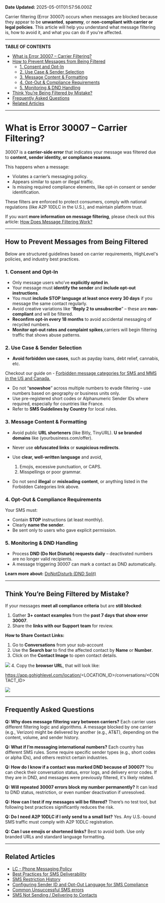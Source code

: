 **Date Updated:** 2025-05-01T01:57:56.000Z

Carrier filtering (Error 30007) occurs when messages are blocked because they appear to be **unwanted**, **spammy**, or **non-compliant with carrier or legal policies**. This article will help you understand what message filtering is, how to avoid it, and what you can do if you're affected.

---

**TABLE OF CONTENTS**

* [What is Error 30007 – Carrier Filtering?](#What-is-Error-30007-%E2%80%93-Carrier-Filtering?)[](#How-to-Prevent-Messages-from-Being-Filtered)
* [How to Prevent Messages from Being Filtered](#How-to-Prevent-Messages-from-Being-Filtered)[](#1.-Consent-and-Opt-In)  
   * [1\. Consent and Opt-In](#1.-Consent-and-Opt-In)[](#2.-Use-Case-&-Sender-Selection)[](#2.-Use-Case-&-Sender-Selection)  
   * [2\. Use Case & Sender Selection](#2.-Use-Case-&-Sender-Selection)[](#3.-Message-Content-&-Formatting)[](#3.-Message-Content-&-Formatting)  
   * [3\. Message Content & Formatting](#3.-Message-Content-&-Formatting)[](#4.-Opt-Out-&-Compliance-Requirements)[](#4.-Opt-Out-&-Compliance-Requirements)  
   * [4\. Opt-Out & Compliance Requirements](#4.-Opt-Out-&-Compliance-Requirements)[](#5.-Monitoring-&-DND-Handling)[](#5.-Monitoring-&-DND-Handling)  
   * [5\. Monitoring & DND Handling](#5.-Monitoring-&-DND-Handling)[](#Think-You%E2%80%99re-Being-Filtered-by-Mistake?)
* [Think You’re Being Filtered by Mistake?](#Think-You%E2%80%99re-Being-Filtered-by-Mistake?)[](#Frequently-Asked-Questions)
* [Frequently Asked Questions](#Frequently-Asked-Questions)[](#Related-Articles)
* [Related Articles](#Related-Articles)

---

# **What is Error 30007 – Carrier Filtering?**

  
30007 is a **carrier-side error** that indicates your message was filtered due to **content, sender identity, or compliance reasons**.

  
This happens when a message:  
  
* Violates a carrier’s messaging policy.
* Appears similar to spam or illegal traffic.
* Is missing required compliance elements, like opt-in consent or sender identification.

  
These filters are enforced to protect consumers, comply with national regulations (like A2P 10DLC in the U.S.), and maintain platform trust.

  
If you want **more information on message filtering**, please check out this article: [How Does Message Filtering Work? ](https://help.twilio.com/articles/223181848-How-Does-Message-Filtering-Work)

---

## **How to Prevent Messages from Being Filtered**

  
Below are structured guidelines based on carrier requirements, HighLevel's policies, and industry best practices.

  
### **1\. Consent and Opt-In**

  
* Only message users who’ve **explicitly opted in**.
* Your message must **identify the sender** and **include opt-out instructions**.
* You must **include STOP language at least once every 30 days** if you message the same contact regularly.
* Avoid creative variations like “**Reply 2 to unsubscribe**” – these are **non-compliant** and will be filtered.
* **Reconfirm opt-in every 18 months** to avoid accidental messaging of recycled numbers.
* **Monitor opt-out rates and complaint spikes**,carriers will begin filtering traffic that shows abuse patterns.

  
### **2\. Use Case & Sender Selection**

  
* **Avoid forbidden use cases**, such as payday loans, debt relief, cannabis, etc.  
    
Checkout our guide on - [Forbidden message categories for SMS and MMS in the US and Canada.](https://help.gohighlevel.com/en/support/solutions/articles/48001219617)
* Do not “**snowshoe**” across multiple numbers to evade filtering – use numbers based on geography or business units only.
* Use pre-registered short codes or Alphanumeric Sender IDs where required, especially for countries like France.
* Refer to **SMS Guidelines by Country** for local rules.

  
### **3\. Message Content & Formatting**

  
* Avoid public **URL shorteners** (like Bitly, TinyURL). **U** **se branded domains** like (yourbusiness.com/offer).
* Never use **obfuscated links** or **suspicious redirects**.
* Use **clear, well-written language** and avoid,  
    
   1. Emojis, excessive punctuation, or CAPS.  
   2. Misspellings or poor grammar.
* Do not send **illegal** or **misleading** **content**, or anything listed in the Forbidden Categories link above.

  
### **4\. Opt-Out & Compliance Requirements**

  
Your SMS must:

  
* Contain **STOP** instructions (at least monthly).
* Clearly **name the sender**.
* Be sent only to users who gave explicit permission.

  
### **5\. Monitoring & DND Handling**

  
* Process **DND (Do Not Disturb) requests daily** – deactivated numbers are no longer valid recipients.
* A message triggering 30007 can mark a contact as DND automatically.

  
**Learn more about:** [DoNotDisturb (DND Split)](https://help.gohighlevel.com/en/support/solutions/articles/48001214849) 

---

## **Think You’re Being Filtered by Mistake?**

  
If your messages **meet all compliance criteria** but are **still blocked**:  
  
1. Gather **3+ contact examples** from the **past 7 days that show error 30007**.
2. Share the **links with our Support** **team** for review.

  
**How to Share Contact Links:**

  
1. Go to **Conversations** from your sub-account
2. Use the **Search bar** to find the affected contact by **Name** or **Number**.
3. Click on the **Contact Image** to open contact details.  
    
![](https://s3.amazonaws.com/cdn.freshdesk.com/data/helpdesk/attachments/production/155045942009/original/mex1pNsfS3FCDGDMTdbv4hZNsC2Osunobw.png?1746039797)
4. Copy the **browser URL**, that will look like:  
    
https://app.gohighlevel.com/location/<LOCATION\_ID>/conversations/<CONTACT\_ID>  
    
![](https://s3.amazonaws.com/cdn.freshdesk.com/data/helpdesk/attachments/production/155045942213/original/TZxTX1WA_0pUTXKvryXNhL7p5ye1XTiWmg.png?1746040216)

---

## **Frequently Asked Questions**

  
**Q: Why does message filtering vary between carriers?** 
Each carrier uses different filtering logic and algorithms. A message blocked by one carrier (e.g., Verizon) might be delivered by another (e.g., AT&T), depending on the content, volume, and sender history.

  
**Q: What if I’m messaging international numbers?** 
Each country has different SMS rules. Some require specific sender types (e.g., short codes or alpha IDs), and others restrict certain industries.

  
**Q: How do I know if a contact was marked DND because of 30007?** 
You can check their conversation status, error logs, and delivery error codes. If they are in DND, and messages were previously filtered, it's likely related.

  
**Q: Will repeated 30007 errors block my number permanently?** 
It can lead to DND status, restriction, or even number deactivation if unresolved.

  
**Q: How can I test if my messages will be filtered?** 
There’s no test tool, but following best practices significantly reduces the risk.

  
**Q: Do I need A2P 10DLC if I only send to a small list?** 
Yes. Any U.S.-bound SMS traffic must comply with A2P 10DLC registration.

  
**Q: Can I use emojis or shortened links?** 
Best to avoid both. Use only branded URLs and standard language formatting.

---

## **Related Articles**

  
* [LC - Phone Messaging Policy ](https://help.gohighlevel.com/en/support/solutions/articles/48001213941)
* [Best Practices for SMS Deliverability](https://help.gohighlevel.com/en/support/solutions/articles/155000000079)
* [SMS Restriction History](https://help.gohighlevel.com/en/support/solutions/articles/155000003568)
* [Configuring Sender ID and Opt-Out Language for SMS Compliance](https://help.gohighlevel.com/en/support/solutions/articles/155000004684)
* [Common Unsuccessful SMS errors](https://help.gohighlevel.com/en/support/solutions/articles/48001208912)
* [SMS Not Sending / Delivering to Contacts](https://help.gohighlevel.com/en/support/solutions/articles/48000981696)